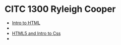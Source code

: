 # CITC 1300 Ryleigh Cooper
<ul>
<li><a href="intro_to_html/index.html" target="_blank">Intro to HTML</a><li>
 <li><a href="HTML5_intro_to_css/index.html" target="_blank">HTML5 and Intro to Css</a><li>
<ul>
